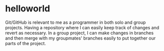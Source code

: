 # helloworld

Git/GitHub is relevant to me as a programmer in both solo and group projects. Having a repository where I can easily keep track of changes and revert as necessary. In a group project, I can make changes in branches and then merge with my groupmates' branches easily to put together our parts of the project.